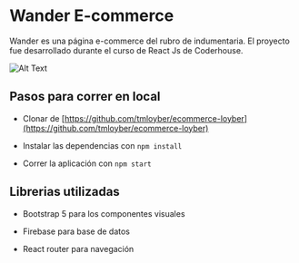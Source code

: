 # Wander E-commerce

Wander es una página e-commerce del rubro de indumentaria. El proyecto fue desarrollado durante el curso de React Js de Coderhouse.

![Alt Text](http://g.recordit.co/kUVGuSseAU.gif)
## Pasos para correr en local

* Clonar de [https://github.com/tmloyber/ecommerce-loyber](https://github.com/tmloyber/ecommerce-loyber)

* Instalar las dependencias con `npm install`

* Correr la aplicación con `npm start`

## Librerias utilizadas

* Bootstrap 5 para los componentes visuales

* Firebase para base de datos

* React router para navegación

